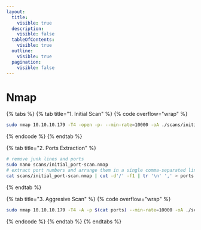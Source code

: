 ```yaml
---
layout:
  title:
    visible: true
  description:
    visible: false
  tableOfContents:
    visible: true
  outline:
    visible: true
  pagination:
    visible: false
---
```


# Nmap

{% tabs %}
{% tab title="1. Initial Scan" %}
{% code overflow="wrap" %}
```bash
sudo nmap 10.10.10.179 -T4 -open -p- --min-rate=10000 -oA ./scans/initial_port-scan
```
{% endcode %}
{% endtab %}

{% tab title="2. Ports Extraction" %}
```bash
# remove junk lines and ports
sudo nano scans/initial_port-scan.nmap
# extract port numbers and arrange them in a single comma-separated line
cat scans/initial_port-scan.nmap | cut -d'/' -f1 | tr '\n' ',' > ports
```
{% endtab %}

{% tab title="3. Aggresive Scan" %}
{% code overflow="wrap" %}
```bash
sudo nmap 10.10.10.179 -T4 -A -p $(cat ports) --min-rate=10000 -oA ./scans/aggresive_port-scan
```
{% endcode %}
{% endtab %}
{% endtabs %}
